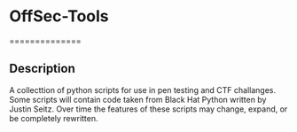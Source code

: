 # OffSec-Tools
==============

Description
-----
A collecttion of python scripts for use in pen testing and CTF challanges.
Some scripts will contain code taken from Black Hat Python written by Justin Seitz.
Over time the features of these scripts may change, expand, or be completely rewritten.
